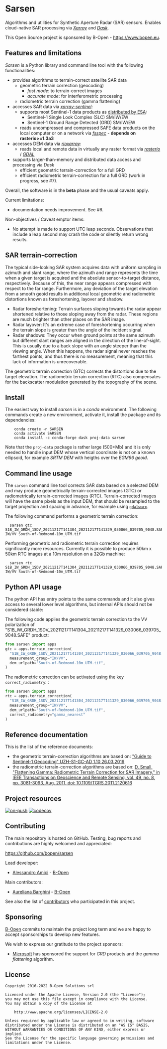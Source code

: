 # Sarsen

Algorithms and utilities for Synthetic Aperture Radar (SAR) sensors.
Enables cloud-native SAR processing via [*Xarray*](https://xarray.pydata.org)
and [*Dask*](https://dask.org).

This Open Source project is sponsored by B-Open - https://www.bopen.eu.

## Features and limitations

*Sarsen* is a Python library and command line tool with the following functionalities:

- provides algorithms to terrain-correct satellite SAR data
  - geometric terrain correction (geocoding)
    - *fast mode*: to terrain-correct images
    - *accurate mode*: for interferometric processing
  - radiometric terrain correction (gamma flattening)
- accesses SAR data via [*xarray-sentinel*](https://github.com/bopen/xarray-sentinel):
  - supports most Sentinel-1 data products as [distributed by ESA](https://scihub.copernicus.eu/dhus/#/home):
    - Sentinel-1 Single Look Complex (SLC) SM/IW/EW
    - Sentinel-1 Ground Range Detected (GRD) SM/IW/EW
  - reads uncompressed and compressed SAFE data products on the local computer or
    on a network via [*fsspec*](https://filesystem-spec.readthedocs.io) - **depends on rasterio>=1.3a3**
- accesses DEM data via [*rioxarray*](https://corteva.github.io/rioxarray):
  - reads local and remote data in virtually any raster format via
    [*rasterio*](https://rasterio.readthedocs.io) / [*GDAL*](https://gdal.org)
- supports larger-than-memory and distributed data access and processing via *Dask*
  - efficient geometric terrain-correction for a full GRD
  - efficient radiometric terrain-correction for a full GRD (work in progress, see #7).

Overall, the software is in the **beta** phase and the usual caveats apply.

Current limitations:

- documentation needs improvement. See #6.

Non-objectives / Caveat emptor items:

- No attempt is made to support UTC leap seconds. Observations that include a leap second may
  crash the code or silently return wrong results.

## SAR terrain-correction

The typical side-looking SAR system acquires data with uniform sampling in azimuth and slant range,
where the azimuth and range represents the time when a given target is acquired and the absolute
sensor-to-target distance, respectively.
Because of this, the near range appears compressed with respect to the far range. Furthermore,
any deviation of the target elevation from a smooth geoid results in additional local geometric and radiometric
distortions known as foreshortening, layover and shadow.

- Radar foreshortening: Terrain surfaces sloping towards the radar appear shortened relative to those sloping away from the radar.
  These regions are much brighter than other places on the SAR image.
- Radar layover: It's an extreme case of foreshortening occurring when the terrain slope is greater than the angle of the incident signal.
- Radar shadows: They occur when ground points at the same azimuth but different slant ranges are aligned in the direction of the line-of-sight.
  This is usually due to a back slope with an angle steeper than the viewing angle.
  When this happens, the radar signal never reaches the farthest points, and thus there is no measurement, meaning that this lack of information is unrecoverable.

The geometric terrain correction (GTC) corrects the distortions due to the target elevation.
The radiometric terrain correction (RTC) also compensates for the backscatter modulation generated
by the topography of the scene.

## Install

The easiest way to install *sarsen* is in a *conda* environment.
The following commands create a new environment, activate it, install the package and its dependencies:

```shell
    conda create -n SARSEN
    conda activate SARSEN
    conda install -c conda-forge dask proj-data sarsen
```

Note that the `proj-data` package is rather large (500+Mb) and it is only needed to handle input DEM whose
vertical coordinate is not on a known ellipsoid, for example *SRTM DEM* with heigths over the *EGM96 geoid*.

## Command line usage

The `sarsen` command line tool corrects SAR data based on a selected DEM and may produce
geometrically terrain-corrected images (GTC) or radiometrically terrain-corrected images (RTC).
Terrain-corrected images will have the same pixels as the input DEM, that should be resampled
to the target projection and spacing in advance, for example using
[`gdalwarp`](https://gdal.org/programs/gdalwarp.html).

The following command performs a geometric terrain correction:

```shell
  sarsen gtc S1B_IW_GRDH_1SDV_20211217T141304_20211217T141329_030066_039705_9048.SAFE IW/VV South-of-Redmond-10m_UTM.tif
```

Performing geometric and radiometric terrain correction requires significantly more resources.
Currently it is possible to produce 50km x 50km RTC images at a 10m resolution on a 32Gb machine:

```shell
  sarsen rtc S1B_IW_GRDH_1SDV_20211217T141304_20211217T141329_030066_039705_9048.SAFE IW/VV South-of-Redmond-10m_UTM.tif
```

## Python API usage

The python API has entry points to the same commands and it also gives access to several lower level
algorithms, but internal APIs should not be considered stable:

The following code applies the geometric terrain correction to the VV polarization of
"S1B_IW_GRDH_1SDV_20211217T141304_20211217T141329_030066_039705_9048.SAFE" product:

```python
from sarsen import apps
gtc = apps.terrain_correction(
  "S1B_IW_GRDH_1SDV_20211217T141304_20211217T141329_030066_039705_9048.SAFE",
  measurement_group="IW/VV",
  dem_urlpath="South-of-Redmond-10m_UTM.tif",
)
```

The radiometric correction can be activated using the key `correct_radiometry`:
:

```python
from sarsen import apps
rtc = apps.terrain_correction(
  "S1B_IW_GRDH_1SDV_20211217T141304_20211217T141329_030066_039705_9048.SAFE",
  measurement_group="IW/VV",
  dem_urlpath="South-of-Redmond-10m_UTM.tif",
  correct_radiometry="gamma_nearest"
)
```

## Reference documentation

This is the list of the reference documents:

- the geometric terrain-correction algorithms are based on:
  ["Guide to Sentinel-1 Geocoding" UZH-S1-GC-AD 1.10 26.03.2019](https://sentinel.esa.int/documents/247904/0/Guide-to-Sentinel-1-Geocoding.pdf/e0450150-b4e9-4b2d-9b32-dadf989d3bd3)
- the radiometric terrain-correction algorithms are based on:
  [D. Small, "Flattening Gamma: Radiometric Terrain Correction for SAR Imagery," in IEEE Transactions on Geoscience and Remote Sensing, vol. 49, no. 8, pp. 3081-3093, Aug. 2011, doi: 10.1109/TGRS.2011.2120616](https://www.geo.uzh.ch/microsite/rsl-documents/research/publications/peer-reviewed-articles/201108-TGRS-Small-tcGamma-3809999360/201108-TGRS-Small-tcGamma.pdf)

## Project resources

[![on-push](https://github.com/bopen/sarsen/actions/workflows/on-push.yml/badge.svg)](https://github.com/bopen/sarsen/actions/workflows/on-push.yml)
[![codecov](https://codecov.io/gh/bopen/sarsen/branch/main/graph/badge.svg?token=62S9EXDF0V)](https://codecov.io/gh/bopen/sarsen)

## Contributing

The main repository is hosted on GitHub.
Testing, bug reports and contributions are highly welcomed and appreciated:

https://github.com/bopen/sarsen

Lead developer:

- [Alessandro Amici](https://github.com/alexamici) - [B-Open](https://bopen.eu)

Main contributors:

- [Aureliana Barghini](https://github.com/aurghs) - [B-Open](https://bopen.eu)

See also the list of [contributors](https://github.com/bopen/sarsen/contributors) who participated in this project.

## Sponsoring

[B-Open](https://bopen.eu) commits to maintain the project long term and we are happy to accept sponsorships to develop new features.

We wish to express our gratitude to the project sponsors:

- [Microsoft](https://microsoft.com) has sponsored the support for *GRD* products and the *gamma flattening* algorithm.

## License

```
Copyright 2016-2022 B-Open Solutions srl

Licensed under the Apache License, Version 2.0 (the "License");
you may not use this file except in compliance with the License.
You may obtain a copy of the License at

    http://www.apache.org/licenses/LICENSE-2.0

Unless required by applicable law or agreed to in writing, software
distributed under the License is distributed on an "AS IS" BASIS,
WITHOUT WARRANTIES OR CONDITIONS OF ANY KIND, either express or implied.
See the License for the specific language governing permissions and
limitations under the License.
```
